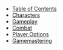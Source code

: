 * [Table of Contents](../pages/0-title.html)
* [Characters]()
* [Gameplay]()
* [Combat]()
* [Player Options]()
* [Gamemastering]()
